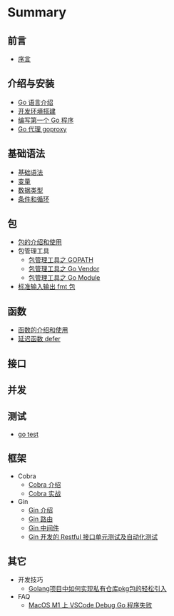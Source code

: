 # Summary

## 前言

- [序言](README.md)

## 介绍与安装

- [Go 语言介绍](introduction/golang-introduce.md)
- [开发环境搭建](introduction/install.md)
- [编写第一个 Go 程序](introduction/first-golang-program.md)
- [Go 代理 goproxy](introduction/goproxy.md)

## 基础语法

- [基础语法](basics/basic-syntax.md)
- [变量](basics/variables.md)
- [数据类型](basics/data-types.md)
- [条件和循环](basics/conditions-and-loops.md)

## 包

- [包的介绍和使用](packages/packages.md)
- 包管理工具
  - [包管理工具之 GOPATH](packages/gopath.md)
  - [包管理工具之 Go Vendor](packages/govendor.md)
  - [包管理工具之 Go Module](packages/gomodule.md)
- [标准输入输出 fmt 包](packages/fmt-package.md)

## 函数

- [函数的介绍和使用](functions/functions.md)
- [延迟函数 defer](functions/defer.md)

## 接口

## 并发

## 测试

- [go test](test/go-test.md)

## 框架

- Cobra
  - [Cobra 介绍](framework/cobra/cobra.md)
  - [Cobra 实战](framework/cobra/cobra-in-practice.md)
- Gin
  - [Gin 介绍](framework/gin/gin.md)
  - [Gin 路由](framework/gin/gin-route.md)
  - [Gin 中间件](framework/gin/gin-middleware.md)
  - [Gin 开发的 Restful 接口单元测试及自动化测试](framework/gin/gin-restful-interface-unit-test.md)

## 其它

- 开发技巧
  - [Golang项目中如何实现私有仓库pkg包的轻松引入](skill/how-to-easily-introduce-private-pkg-packages-in-the-golang-project.md)
- FAQ
  - [MacOS M1 上 VSCode Debug Go 程序失败](faq/failed-to-debug-golang-code-with-vscode-on-mac-m1.md)
